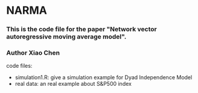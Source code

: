 # NARMA

### This is the code file for the paper "Network vector autoregressive moving average model".
### Author Xiao Chen

code files:
- simulation1.R: give a simulation example for Dyad Independence Model
- real data: an real example about S&P500 index
